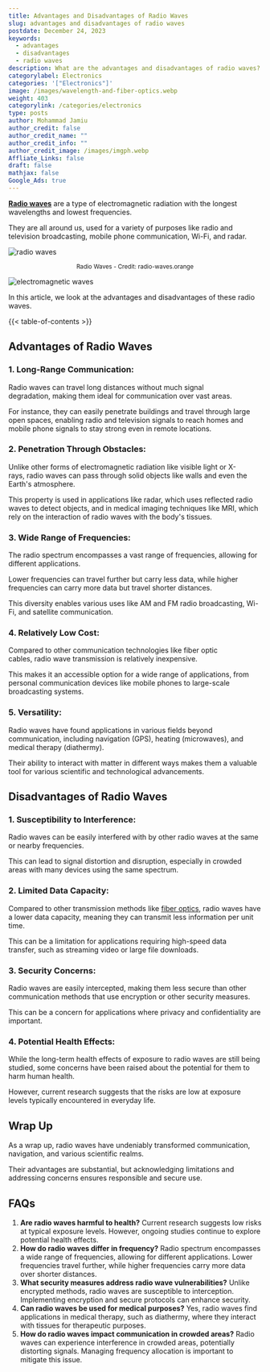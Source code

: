 ```yaml
---
title: Advantages and Disadvantages of Radio Waves
slug: advantages and disadvantages of radio waves
postdate: December 24, 2023
keywords:
  - advantages
  - disadvantages
  - radio waves
description: What are the advantages and disadvantages of radio waves?
categorylabel: Electronics
categories: '["Electronics"]'
image: /images/wavelength-and-fiber-optics.webp
weight: 403
categorylink: /categories/electronics
type: posts
author: Mohammad Jamiu
author_credit: false
author_credit_name: ""
author_credit_info: ""
author_credit_image: /images/imgph.webp
Affliate_Links: false
draft: false
mathjax: false
Google_Ads: true
---
```

**[Radio waves](/electronics/what-are-radio-waves-and-what-are-they-used-for/)** are a type of electromagnetic radiation with the longest wavelengths and lowest frequencies. 

They are all around us, used for a variety of purposes like radio and television broadcasting, mobile phone communication, Wi-Fi, and radar. 

![radio waves](https://radio-waves.orange.com/wp-content/uploads/sites/24/2020/02/schemas_03_en.png "radio waves")

<small style='display: block; text-align: center;'>Radio Waves - Credit: radio-waves.orange</small>

![electromagnetic waves](/images/wavelength-and-fiber-optics.webp "electromagnetic waves")

In this article, we look at the advantages and disadvantages of these radio waves.

{{< table-of-contents >}}

## **Advantages of Radio Waves**

### 1. Long-Range Communication:

Radio waves can travel long distances without much signal degradation, making them ideal for communication over vast areas. 

For instance, they can easily penetrate buildings and travel through large open spaces, enabling radio and television signals to reach homes and mobile phone signals to stay strong even in remote locations.

### 2. Penetration Through Obstacles:

Unlike other forms of electromagnetic radiation like visible light or X-rays, radio waves can pass through solid objects like walls and even the Earth's atmosphere. 

This property is used in applications like radar, which uses reflected radio waves to detect objects, and in medical imaging techniques like MRI, which rely on the interaction of radio waves with the body's tissues.

### 3. Wide Range of Frequencies:

The radio spectrum encompasses a vast range of frequencies, allowing for different applications. 

Lower frequencies can travel further but carry less data, while higher frequencies can carry more data but travel shorter distances. 

This diversity enables various uses like AM and FM radio broadcasting, Wi-Fi, and satellite communication.

### 4. Relatively Low Cost:

Compared to other communication technologies like fiber optic cables, radio wave transmission is relatively inexpensive. 

This makes it an accessible option for a wide range of applications, from personal communication devices like mobile phones to large-scale broadcasting systems.

### 5. Versatility:

Radio waves have found applications in various fields beyond communication, including navigation (GPS), heating (microwaves), and medical therapy (diathermy). 

Their ability to interact with matter in different ways makes them a valuable tool for various scientific and technological advancements.

## **Disadvantages of Radio Waves**

### 1. Susceptibility to Interference:

Radio waves can be easily interfered with by other radio waves at the same or nearby frequencies. 

This can lead to signal distortion and disruption, especially in crowded areas with many devices using the same spectrum.

### 2. Limited Data Capacity:

Compared to other transmission methods like [fiber optics](/networking/why-optical-fiber-communication-is-prefered/), radio waves have a lower data capacity, meaning they can transmit less information per unit time. 

This can be a limitation for applications requiring high-speed data transfer, such as streaming video or large file downloads.

### 3. Security Concerns:

Radio waves are easily intercepted, making them less secure than other communication methods that use encryption or other security measures. 

This can be a concern for applications where privacy and confidentiality are important.

### 4. Potential Health Effects:

While the long-term health effects of exposure to radio waves are still being studied, some concerns have been raised about the potential for them to harm human health. 

However, current research suggests that the risks are low at exposure levels typically encountered in everyday life.

## **Wrap Up**

As a wrap up, radio waves have undeniably transformed communication, navigation, and various scientific realms. 

Their advantages are substantial, but acknowledging limitations and addressing concerns ensures responsible and secure use.

## **FAQs**

1. **Are radio waves harmful to health?** Current research suggests low risks at typical exposure levels. However, ongoing studies continue to explore potential health effects.
2. **How do radio waves differ in frequency?** Radio spectrum encompasses a wide range of frequencies, allowing for different applications. Lower frequencies travel further, while higher frequencies carry more data over shorter distances.
3. **What security measures address radio wave vulnerabilities?** Unlike encrypted methods, radio waves are susceptible to interception. Implementing encryption and secure protocols can enhance security.
4. **Can radio waves be used for medical purposes?** Yes, radio waves find applications in medical therapy, such as diathermy, where they interact with tissues for therapeutic purposes.
5. **How do radio waves impact communication in crowded areas?** Radio waves can experience interference in crowded areas, potentially distorting signals. Managing frequency allocation is important to mitigate this issue.